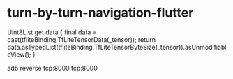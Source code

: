 # turn-by-turn-navigation-flutter

Uint8List get data {
    final data = cast<Uint8>(tfliteBinding.TfLiteTensorData(_tensor));
    return data.asTypedList(tfliteBinding.TfLiteTensorByteSize(_tensor)).asUnmodifiableView();
  }

  adb reverse tcp:8000 tcp:8000